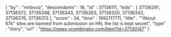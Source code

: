 {
  "by" : "mnbvcq",
  "descendants" : 16,
  "id" : 37136111,
  "kids" : [ 37136291, 37136372, 37136348, 37136343, 37136263, 37136320, 37136342, 37136376, 37136313 ],
  "score" : 34,
  "time" : 1692117711,
  "title" : "\"About 67k” sites are banned from submission on HN, the list is kept secret",
  "type" : "story",
  "url" : "https://news.ycombinator.com/item?id=37130147"
}
